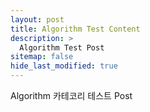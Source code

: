 ```yaml
---
layout: post
title: Algorithm Test Content
description: >
  Algorithm Test Post
sitemap: false
hide_last_modified: true
---
```


Algorithm 카테코리 테스트 Post